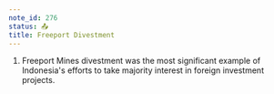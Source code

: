 ```yaml
---
note_id: 276
status: 📤
title: Freeport Divestment
---
```


1. Freeport Mines divestment was the most significant example of Indonesia's efforts to take majority interest in foreign investment projects.